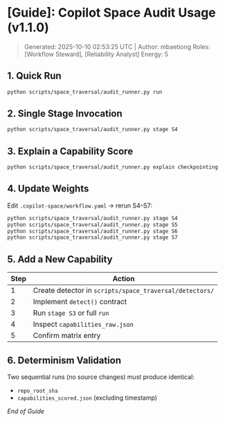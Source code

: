 # [Guide]: Copilot Space Audit Usage (v1.1.0)
> Generated: 2025-10-10 02:53:25 UTC | Author: mbaetiong
Roles: [Workflow Steward], [Reliability Analyst]  Energy: 5

## 1. Quick Run
```bash
python scripts/space_traversal/audit_runner.py run
```

## 2. Single Stage Invocation
```bash
python scripts/space_traversal/audit_runner.py stage S4
```

## 3. Explain a Capability Score
```bash
python scripts/space_traversal/audit_runner.py explain checkpointing
```

## 4. Update Weights
Edit `.copilot-space/workflow.yaml` → rerun S4–S7:
```bash
python scripts/space_traversal/audit_runner.py stage S4
python scripts/space_traversal/audit_runner.py stage S5
python scripts/space_traversal/audit_runner.py stage S6
python scripts/space_traversal/audit_runner.py stage S7
```

## 5. Add a New Capability
| Step | Action |
|------|--------|
| 1 | Create detector in `scripts/space_traversal/detectors/` |
| 2 | Implement `detect()` contract |
| 3 | Run `stage S3` or full `run` |
| 4 | Inspect `capabilities_raw.json` |
| 5 | Confirm matrix entry |

## 6. Determinism Validation
Two sequential runs (no source changes) must produce identical:
- `repo_root_sha`
- `capabilities_scored.json` (excluding timestamp)

*End of Guide*
